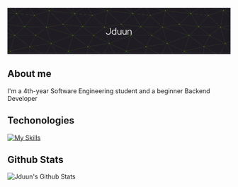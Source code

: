 [![Header](https://github.com/Jduun/Jduun/blob/main/assets/header_image.png)](https://github.com/Jduun)

## About me
I'm a 4th-year Software Engineering student and a beginner Backend Developer

## Techonologies

[![My Skills](https://skillicons.dev/icons?i=py,go,ts,flask,fastapi,react,postgres,redis,docker,rabbitmq,nginx,git&perline=6)](https://skillicons.dev)

## Github Stats
![Jduun's Github Stats](https://github-readme-stats.vercel.app/api/top-langs/?username=jduun&layout=donut&theme=tokyonight&cache_seconds=3600)
